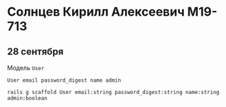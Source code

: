 # Солнцев Кирилл Алексеевич М19-713

## 28 сентября

Модель `User`

~~~~
User email password_digest name admin
~~~~

~~~~
rails g scaffold User email:string password_digest:string name:string admin:boolean
~~~~
